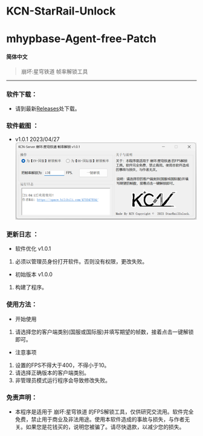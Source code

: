 # KCN-StarRail-Unlock
 
# mhypbase-Agent-free-Patch
#### 简体中文

> 崩坏:星穹铁道 帧率解锁工具

---

### 软件下载：
- 请到最新[Releases](https://github.com/JDDKCN/mhypbase-Agent-free-Patch/releases/)处下载。

### 软件截图 ： 
- v1.0.1 2023/04/27
![APP_CN](Doc/APP_CN.png)

### 更新日志 ： 

- 软件优化 v1.0.1
1. 必须以管理员身份打开软件。否则没有权限，更改失败。

- 初始版本 v1.0.0
1. 构建了程序。

### 使用方法：
- 开始使用
1. 请选择您的客户端类别(国服或国际服)并填写期望的帧数，接着点击一键解锁即可。
- 注意事项
1. 设置的FPS不得大于400，不得小于10。
2. 请选择正确版本的客户端类别。
3. 非管理员模式运行程序会导致修改失败。

### 免责声明：
- 本程序是适用于 崩坏:星穹铁道 的FPS解锁工具，仅供研究交流用。软件完全免费，禁止用于商业及非法用途。使用本软件造成的事故与损失，与作者无关。如果您是花钱买的，说明您被骗了。请尽快退款，以减少您的损失。
